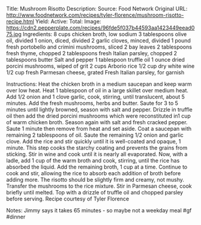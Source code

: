 Title: Mushroom Risotto
Description: 
Source: Food Network
Original URL: http://www.foodnetwork.com/recipes/tyler-florence/mushroom-risotto-recipe.html
Yield: 
Active: 
Total: 
Image: https://cdn2.pepperplate.com/recipes/96fde5f037b44593aa1423449eead075.jpg
Ingredients:
	8 cups chicken broth, low sodium
	3 tablespoons olive oil, divided
	1 onion, diced, divided
	2 garlic cloves, minced, divided
	1 pound fresh portobello and crimini mushrooms, sliced
	2 bay leaves
	2 tablespoons fresh thyme, chopped
	2 tablespoons fresh Italian parsley, chopped
	2 tablespoons butter
	Salt and pepper
	1 tablespoon truffle oil
	1 ounce dried porcini mushrooms, wiped of grit
	2 cups Arborio rice
	1/2 cup dry white wine
	1/2 cup fresh Parmesan cheese, grated
	Fresh Italian parsley, for garnish

Instructions:
	Heat the chicken broth in a medium saucepan and keep warm over low heat.
	Heat 1 tablespoon of oil in a large skillet over medium heat. Add 1/2 onion and 1 clove garlic, cook, stirring, until translucent, about 5 minutes. Add the fresh mushrooms, herbs and butter. Saute for 3 to 5 minutes until lightly browned, season with salt and pepper. Drizzle in truffle oil then add the dried porcini mushrooms which were reconstituted in1 cup of warm chicken broth. Season again with salt and fresh cracked pepper. Saute 1 minute then remove from heat and set aside.
	Coat a saucepan with remaining 2 tablespoons of oil. Saute the remaining 1/2 onion and garlic clove. Add the rice and stir quickly until it is well-coated and opaque, 1 minute. This step cooks the starchy coating and prevents the grains from sticking. Stir in wine and cook until it is nearly all evaporated.
	Now, with a ladle, add 1 cup of the warm broth and cook, stirring, until the rice has absorbed the liquid. Add the remaining broth, 1 cup at a time. Continue to cook and stir, allowing the rice to absorb each addition of broth before adding more. The risotto should be slightly firm and creamy, not mushy. Transfer the mushrooms to the rice mixture. Stir in Parmesan cheese, cook briefly until melted. Top with a drizzle of truffle oil and chopped parsley before serving.
	Recipe courtesy of Tyler Florence

Notes: Jimmy says it takes 65 minutes - so maybe not a weekday meal
#gf #dinner 
